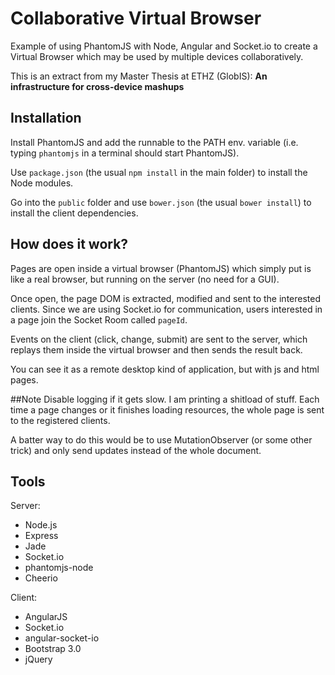 # Collaborative Virtual Browser

Example of using PhantomJS with Node, Angular and Socket.io to create a Virtual Browser which may be used by multiple devices collaboratively.

This is an extract from my Master Thesis at ETHZ (GlobIS): **An infrastructure for cross-device mashups**

## Installation

Install PhantomJS and add the runnable to the PATH env. variable (i.e. typing `phantomjs` in a terminal should start PhantomJS).

Use `package.json` (the usual `npm install` in the main folder) to install the Node modules. 

Go into the `public` folder and use `bower.json` (the usual `bower install`) to install the client dependencies.

## How does it work?

Pages are open inside a virtual browser (PhantomJS) which simply put is like a real browser, but running on the server (no need for a GUI).

Once open, the page DOM is extracted, modified and sent to the interested clients. Since we are using Socket.io for communication, users interested in a page join the Socket Room called `pageId`.

Events on the client (click, change, submit) are sent to the server, which replays them inside the virtual browser and then sends the result back.

You can see it as a remote desktop kind of application, but with js and html pages.


##Note
Disable logging if it gets slow. I am printing a shitload of stuff. Each time a page changes or it finishes loading resources, the whole page is sent to the registered clients.

A batter way to do this would be to use MutationObserver (or some other trick) and only send updates instead of the whole document.


## Tools
Server:
* Node.js
* Express
* Jade
* Socket.io
* phantomjs-node
* Cheerio

Client:
* AngularJS
* Socket.io
* angular-socket-io
* Bootstrap 3.0
* jQuery
